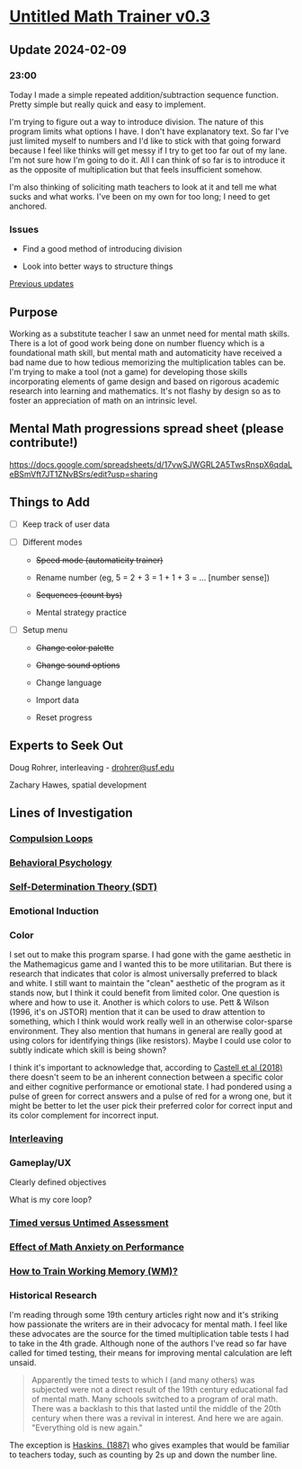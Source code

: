 # [Untitled Math Trainer v0.3](https://dkallen78.github.io/math-trainer/v0.3/quick-math.html)

## Update 2024-02-09

### 23:00

Today I made a simple repeated addition/subtraction sequence function. Pretty simple but really quick and easy to implement. 

I'm trying to figure out a way to introduce division. The nature of this program limits what options I have. I don't have explanatory text. So far I've just limited myself to numbers and I'd like to stick with that going forward because I feel like thinks will get messy if I try to get too far out of my lane. I'm not sure how I'm going to do it. All I can think of so far is to introduce it as the opposite of multiplication but that feels insufficient somehow. 

I'm also thinking of soliciting math teachers to look at it and tell me what sucks and what works. I've been on my own for too long; I need to get anchored.

### Issues

* Find a good method of introducing division

* Look into better ways to structure things

[Previous updates](https://github.com/dkallen78/math-trainer/blob/main/logBlog.md)

## Purpose

Working as a substitute teacher I saw an unmet need for mental math skills. There is a lot of good work being done on number fluency which is a foundational math skill, but mental 
math and automaticity have received a bad name due to how tedious memorizing the multiplication tables can be. I'm trying to make a tool (not a game) for developing those skills 
incorporating elements of game design and based on rigorous academic research into learning and mathematics. It's not flashy by design so as to foster an appreciation of math on an 
intrinsic level.

## Mental Math progressions spread sheet (please contribute!)

https://docs.google.com/spreadsheets/d/17vwSJWGRL2A5TwsRnspX6qdaLeBSmVft7JT1ZNvBSrs/edit?usp=sharing

## Things to Add

- [ ] Keep track of user data

- [ ] Different modes

   * ~~Speed mode (automaticity trainer)~~

   * Rename number (eg, 5 = 2 + 3 = 1 + 1 + 3 = ... [number sense])

   * ~~Sequences (count bys)~~

   * Mental strategy practice

- [ ] Setup menu

   * ~~Change color palette~~

   * ~~Change sound options~~

   * Change language

   * Import data

   * Reset progress

## Experts to Seek Out

Doug Rohrer, interleaving - drohrer@usf.edu

Zachary Hawes, spatial development

## Lines of Investigation

### [Compulsion Loops](https://dkallen78.github.io/math-trainer/blob/main/research/compulsionLoops.md)

### [Behavioral Psychology](https://dkallen78.github.io/math-trainer/blob/main/research/behavioralPsych.md)

### [Self-Determination Theory (SDT)](https://dkallen78.github.io/math-trainer/blob/main/research/selfDeterminationTheory.md)

### Emotional Induction

### Color

I set out to make this program sparse. I had gone with the game aesthetic in the Mathemagicus game and I wanted this to be more utilitarian. But there is research that indicates that color is almost universally preferred to black and white. I still want to maintain the "clean" aesthetic of the program as it stands now, but I think it could benefit from limited color. One question is where and how to use it. Another is which colors to use. Pett & Wilson (1996, it's on JSTOR) mention that it can be used to draw attention to something, which I think would work really well in an otherwise color-sparse environment. They also mention that humans in general are really good at using colors for identifying things (like resistors). Maybe I could use color to subtly indicate which skill is being shown?

I think it's important to acknowledge that, according to [Castell et al (2018)](https://dkallen78.github.io/math-trainer/Refs/Castell-et-al-2018.pdf) there doesn't seem to be an inherent connection between a specific color and either cognitive performance or emotional state. I had pondered using a pulse of green for correct answers and a pulse of red for a wrong one, but it might be better to let the user pick their preferred color for correct input and its color complement for incorrect input.

### [Interleaving](https://dkallen78.github.io/math-trainer/blob/main/research/interleaving.md)

### Gameplay/UX

Clearly defined objectives

What is my core loop?

### [Timed versus Untimed Assessment](https://dkallen78.github.io/math-trainer/blob/main/research/timedAssessment.md)

### [Effect of Math Anxiety on Performance](https://dkallen78.github.io/math-trainer/blob/main/research/mathAnxiety.md)

### [How to Train Working Memory (WM)?](https://dkallen78.github.io/math-trianer/blob/main/research/workingMemory.md)

### Historical Research

I'm reading through some 19th century articles right now and it's striking how passionate
the writers are in their advocacy for mental math. I feel like these advocates are
the source for the timed multiplication table tests I had to take in the 4th grade.
Although none of the authors I've read so far have called for timed testing, their
means for improving mental calculation are left unsaid.

> Apparently the timed tests to which I (and many others) was subjected were not a
direct result of the 19th century educational fad of mental math. Many schools switched
to a program of oral math. There was a backlash to this that lasted until the middle
of the 20th century when there was a revival in interest. And here we are again.
"Everything old is new again."

The exception is [Haskins, (1887)](https://www.jstor.org/stable/44464091) who gives
examples that would be familiar to teachers today, such as counting by 2s up and down
the number line.

